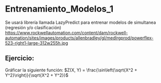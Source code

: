 # Entrenamiento_Modelos_1
Se usará librería llamada LazyPredict para entrenar modelos de simultanea (regresión y/o clasificación)
https://www.rockwellautomation.com/content/dam/rockwell-automation/sites/images/products/allenbradley/gl/medlrgprod/powerflex-523-right1-large-312w255h.jpg
## **Ejercicio:**
Gráficar la siguiente función: $Z(X, Y) = \frac{\sin\left(\sqrt{X^2 + Y^2}\right)}{\sqrt{X^2 + Y^2}}$
